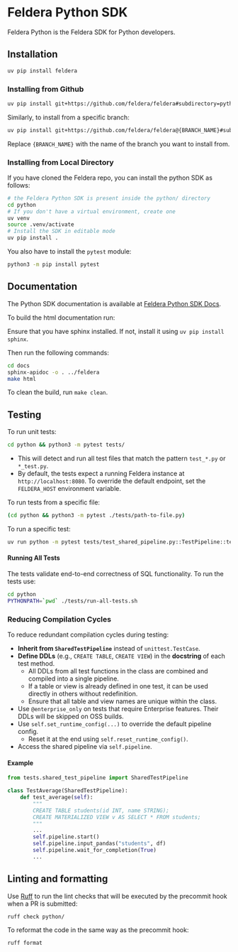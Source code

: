 # Feldera Python SDK

Feldera Python is the Feldera SDK for Python developers.

## Installation

```bash
uv pip install feldera
```

### Installing from Github

```bash
uv pip install git+https://github.com/feldera/feldera#subdirectory=python
```

Similarly, to install from a specific branch:

```bash
uv pip install git+https://github.com/feldera/feldera@{BRANCH_NAME}#subdirectory=python
```

Replace `{BRANCH_NAME}` with the name of the branch you want to install from.

### Installing from Local Directory

If you have cloned the Feldera repo, you can install the python SDK as follows:

```bash
# the Feldera Python SDK is present inside the python/ directory
cd python
# If you don't have a virtual environment, create one
uv venv
source .venv/activate
# Install the SDK in editable mode
uv pip install .
```

You also have to install the `pytest` module:

```bash
python3 -m pip install pytest
```

## Documentation

The Python SDK documentation is available at
[Feldera Python SDK Docs](https://docs.feldera.com/python).

To build the html documentation run:

Ensure that you have sphinx installed. If not, install it using `uv pip install sphinx`.

Then run the following commands:

```bash
cd docs
sphinx-apidoc -o . ../feldera
make html
```

To clean the build, run `make clean`.

## Testing

To run unit tests:

```bash
cd python && python3 -m pytest tests/
```

- This will detect and run all test files that match the pattern `test_*.py` or
  `*_test.py`.
- By default, the tests expect a running Feldera instance at `http://localhost:8080`.
  To override the default endpoint, set the `FELDERA_HOST` environment variable.

To run tests from a specific file:

```bash
(cd python && python3 -m pytest ./tests/path-to-file.py)
```

To run a specific test:

```bash
uv run python -m pytest tests/test_shared_pipeline.py::TestPipeline::test_adhoc_query_hash -v
```

#### Running All Tests

The tests validate end-to-end correctness of SQL functionality.  To
run the tests use:

```bash
cd python
PYTHONPATH=`pwd` ./tests/run-all-tests.sh
```

### Reducing Compilation Cycles

To reduce redundant compilation cycles during testing:

* **Inherit from `SharedTestPipeline`** instead of `unittest.TestCase`.
* **Define DDLs** (e.g., `CREATE TABLE`, `CREATE VIEW`) in the **docstring** of each test method.
  * All DDLs from all test functions in the class are combined and compiled into a single pipeline.
  * If a table or view is already defined in one test, it can be used directly in others without redefinition.
  * Ensure that all table and view names are unique within the class.
* Use `@enterprise_only` on tests that require Enterprise features. Their DDLs will be skipped on OSS builds.
* Use `self.set_runtime_config(...)` to override the default pipeline config.
  * Reset it at the end using `self.reset_runtime_config()`.
* Access the shared pipeline via `self.pipeline`.

#### Example

```python
from tests.shared_test_pipeline import SharedTestPipeline

class TestAverage(SharedTestPipeline):
    def test_average(self):
        """
        CREATE TABLE students(id INT, name STRING);
        CREATE MATERIALIZED VIEW v AS SELECT * FROM students;
        """
        ...
        self.pipeline.start()
        self.pipeline.input_pandas("students", df)
        self.pipeline.wait_for_completion(True)
        ...
```

## Linting and formatting

Use [Ruff] to run the lint checks that will be executed by the
precommit hook when a PR is submitted:

```bash
ruff check python/
```

To reformat the code in the same way as the precommit hook:

```bash
ruff format
```

[Ruff]: https://github.com/astral-sh/ruff
